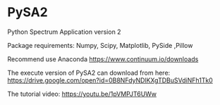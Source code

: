 # PySA2
Python Spectrum Application version 2

Package requirements: Numpy, Scipy, Matplotlib, PySide ,Pillow

Recommend use Anaconda https://www.continuum.io/downloads 

The execute version of PySA2 can download from here:
https://drive.google.com/open?id=0B8NFdyNDlKXgTDBuSVdiNFh1Tk0

The tutorial video:
https://youtu.be/1pVMPJT6UWw
